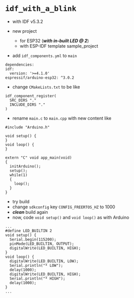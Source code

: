 
# `idf_with_a_blink`

* with IDF v5.3.2
* new project
  - for ESP32 (***with in-built LED @ 2***)
  - with ESP-IDF template sample_project

* add `idf_components.yml` to `main`
```
dependencies:
idf:
  version: '>=4.1.0'
espressif/arduino-esp32: ^3.0.2
```

* change `CMakeLists.txt` to be like
```
idf_component_register(
  SRC_DIRS "."
  INCLUDE_DIRS "."
)
```  

* rename `main.c` to `main.cpp` with new content like
```
#include "Arduino.h"

void setup() {
}
void loop() {
}

extern "C" void app_main(void)
{
  initArduino();
  setup();
  while(1)
  {
    loop();
  }
}
```  

* try build
* change `sdkconfig` key `CONFIG_FREERTOS_HZ` to 1000
* ***clean*** build again
* now, code `void setup()` and `void loop()` as with Arduino
```
...
#define LED_BUILTIN 2
void setup() {
  Serial.begin(115200);
  pinMode(LED_BUILTIN, OUTPUT);
  digitalWrite(LED_BUILTIN, HIGH);
}
void loop() {
  digitalWrite(LED_BUILTIN, LOW);
  Serial.println("* LOW");
  delay(1000);
  digitalWrite(LED_BUILTIN, HIGH);
  Serial.println("* HIGH");
  delay(1000);
}
...
```